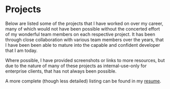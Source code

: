 # Projects

Below are listed some of the projects that I have worked on over my career, many of which would not have been possible without the concerted effort of my wonderful team members on each respective project. It has been through close collaboration with various team members over the years, that I have been been able to mature into the capable and confident developer that I am today.

Where possible, I have provided screenshots or links to more resources, but due to the nature of many of these projects as internal-use-only for enterprise clients, that has not always been possible. 

A more complete (though less detailed) listing can be found in my [resume](/files/Noah-McCann-Resume.pdf).  

